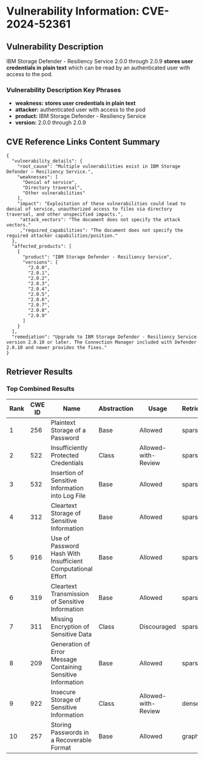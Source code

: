# Vulnerability Information: CVE-2024-52361

## Vulnerability Description
IBM Storage Defender - Resiliency Service 2.0.0 through 2.0.9 **stores user credentials in plain text** which can be read by an authenticated user with access to the pod.

### Vulnerability Description Key Phrases
- **weakness:** **stores user credentials in plain text**
- **attacker:** authenticated user with access to the pod
- **product:** IBM Storage Defender - Resiliency Service
- **version:** 2.0.0 through 2.0.9

## CVE Reference Links Content Summary
```
{
  "vulnerability_details": {
    "root_cause": "Multiple vulnerabilities exist in IBM Storage Defender – Resiliency Service.",
    "weaknesses": [
      "Denial of service",
      "Directory traversal",
      "Other vulnerabilities"
    ],
    "impact": "Exploitation of these vulnerabilities could lead to denial of service, unauthorized access to files via directory traversal, and other unspecified impacts.",
     "attack_vectors": "The document does not specify the attack vectors."
     ,"required_capabilities": "The document does not specify the required attacker capabilities/position."
  },
  "affected_products": [
    {
      "product": "IBM Storage Defender - Resiliency Service",
      "versions": [
        "2.0.0",
        "2.0.1",
        "2.0.2",
        "2.0.3",
        "2.0.4",
        "2.0.5",
        "2.0.6",
        "2.0.7",
        "2.0.8",
        "2.0.9"
      ]
    }
  ],
  "remediation": "Upgrade to IBM Storage Defender - Resiliency Service version 2.0.10 or later. The Connection Manager included with Defender 2.0.10 and newer provides the fixes."
}
```

## Retriever Results

### Top Combined Results

| Rank | CWE ID | Name | Abstraction | Usage  | Retrievers | Individual Scores |
|------|--------|------|-------------|-------|------------|-------------------|
| 1 | 256 | Plaintext Storage of a Password | Base | Allowed | sparse | 0.291 |
| 2 | 522 | Insufficiently Protected Credentials | Class | Allowed-with-Review | sparse | 0.274 |
| 3 | 532 | Insertion of Sensitive Information into Log File | Base | Allowed | sparse | 0.257 |
| 4 | 312 | Cleartext Storage of Sensitive Information | Base | Allowed | sparse | 0.222 |
| 5 | 916 | Use of Password Hash With Insufficient Computational Effort | Base | Allowed | sparse | 0.193 |
| 6 | 319 | Cleartext Transmission of Sensitive Information | Base | Allowed | sparse | 0.193 |
| 7 | 311 | Missing Encryption of Sensitive Data | Class | Discouraged | sparse | 0.182 |
| 8 | 209 | Generation of Error Message Containing Sensitive Information | Base | Allowed | sparse | 0.180 |
| 9 | 922 | Insecure Storage of Sensitive Information | Class | Allowed-with-Review | dense | 0.565 |
| 10 | 257 | Storing Passwords in a Recoverable Format | Base | Allowed | graph | 0.002 |

